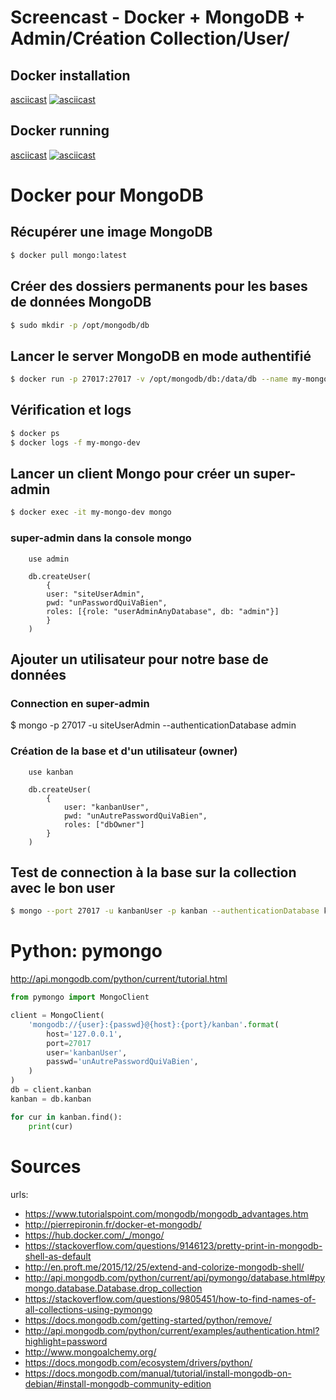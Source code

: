 # Screencast - Docker + MongoDB + Admin/Création Collection/User/

## Docker installation

[asciicast](https://asciinema.org/a/kt3RXYU074hOgQvgKh9EfHs1w)
[![asciicast](https://asciinema.org/a/kt3RXYU074hOgQvgKh9EfHs1w.png)](https://asciinema.org/a/kt3RXYU074hOgQvgKh9EfHs1w)

## Docker running

[asciicast](https://asciinema.org/a/fpsBHdoUfsBovMdtlEIgB61cI)
[![asciicast](https://asciinema.org/a/fpsBHdoUfsBovMdtlEIgB61cI.png)](https://asciinema.org/a/fpsBHdoUfsBovMdtlEIgB61cI)

# Docker pour MongoDB

## Récupérer une image MongoDB
```bash
$ docker pull mongo:latest
```

## Créer des dossiers permanents pour les bases de données MongoDB
```bash
$ sudo mkdir -p /opt/mongodb/db 
```

## Lancer le server MongoDB en mode authentifié
```bash
$ docker run -p 27017:27017 -v /opt/mongodb/db:/data/db --name my-mongo-dev -d mongo mongod --auth
```

## Vérification et logs
```bash
$ docker ps
$ docker logs -f my-mongo-dev
```

## Lancer un client Mongo pour créer un super-admin
```bash
$ docker exec -it my-mongo-dev mongo
```

### super-admin dans la console mongo
```
	use admin

	db.createUser(
		{
		user: "siteUserAdmin",
		pwd: "unPasswordQuiVaBien",
		roles: [{role: "userAdminAnyDatabase", db: "admin"}]
		}
	)
```

## Ajouter un utilisateur pour notre base de données

### Connection en super-admin
$ mongo -p 27017 -u siteUserAdmin --authenticationDatabase admin

### Création de la base et d'un utilisateur (owner)

```
	use kanban

	db.createUser(
		{
			user: "kanbanUser",
			pwd: "unAutrePasswordQuiVaBien",
			roles: ["dbOwner"]
		}
	)
```

## Test de connection à la base sur la collection avec le bon user

```bash
$ mongo --port 27017 -u kanbanUser -p kanban --authenticationDatabase kanban
```

# Python: pymongo

http://api.mongodb.com/python/current/tutorial.html

```python
from pymongo import MongoClient

client = MongoClient(
	'mongodb://{user}:{passwd}@{host}:{port}/kanban'.format(
		host='127.0.0.1',
		port=27017
		user='kanbanUser',
		passwd='unAutrePasswordQuiVaBien',
	)
)
db = client.kanban
kanban = db.kanban

for cur in kanban.find():
	print(cur)
```

# Sources
urls: 
- https://www.tutorialspoint.com/mongodb/mongodb_advantages.htm
- http://pierrepironin.fr/docker-et-mongodb/
- https://hub.docker.com/_/mongo/
- https://stackoverflow.com/questions/9146123/pretty-print-in-mongodb-shell-as-default
- http://en.proft.me/2015/12/25/extend-and-colorize-mongodb-shell/
- http://api.mongodb.com/python/current/api/pymongo/database.html#pymongo.database.Database.drop_collection
- https://stackoverflow.com/questions/9805451/how-to-find-names-of-all-collections-using-pymongo
- https://docs.mongodb.com/getting-started/python/remove/
- http://api.mongodb.com/python/current/examples/authentication.html?highlight=password
- http://www.mongoalchemy.org/
- https://docs.mongodb.com/ecosystem/drivers/python/
- https://docs.mongodb.com/manual/tutorial/install-mongodb-on-debian/#install-mongodb-community-edition	